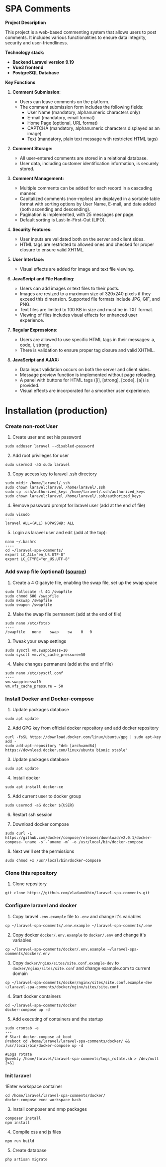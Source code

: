 # SPA Comments

**Project Description**

This project is a web-based commenting system that allows users to post comments. It includes various functionalities to ensure data integrity, security and user-friendliness.

**Technology stack:**

- **Backend Laravel version 9.19**
- **Vue3 frontend**
- **PostgreSQL Database**

**Key Functions**

1. **Comment Submission:**
    - Users can leave comments on the platform.
    - The comment submission form includes the following fields:
        - User Name (mandatory, alphanumeric characters only)
        - E-mail (mandatory, email format)
        - Home Page (optional, URL format)
        - CAPTCHA (mandatory, alphanumeric characters displayed as an image)
        - Text (mandatory, plain text message with restricted HTML tags)

2. **Comment Storage:**
    - All user-entered comments are stored in a relational database.
    - User data, including customer identification information, is securely stored.

3. **Comment Management:**
    - Multiple comments can be added for each record in a cascading manner.
    - Capitalized comments (non-replies) are displayed in a sortable table format with sorting options by User Name, E-mail, and date added (both ascending and descending).
    - Pagination is implemented, with 25 messages per page.
    - Default sorting is Last-In-First-Out (LIFO).

4. **Security Features:**
    - User inputs are validated both on the server and client sides.
    - HTML tags are restricted to allowed ones and checked for proper closure to ensure valid XHTML.

5. **User Interface:**
    - Visual effects are added for image and text file viewing.

6. **JavaScript and File Handling:**
    - Users can add images or text files to their posts.
    - Images are resized to a maximum size of 320x240 pixels if they exceed this dimension. Supported file formats include JPG, GIF, and PNG.
    - Text files are limited to 100 KB in size and must be in TXT format.
    - Viewing of files includes visual effects for enhanced user experience.

7. **Regular Expressions:**
    - Users are allowed to use specific HTML tags in their messages: a, code, i, strong.
    - There is validation to ensure proper tag closure and valid XHTML.

8. **JavaScript and AJAX:**
    - Data input validation occurs on both the server and client sides.
    - Message preview function is implemented without page reloading.
    - A panel with buttons for HTML tags ([i], [strong], [code], [a]) is provided.
    - Visual effects are incorporated for a smoother user experience.

# Installation (production)

### Create non-root User

1. Create user and set his password
```
sudo adduser laravel --disabled-password
```

2. Add root privileges for user
```
sudo usermod -aG sudo laravel
```

3. Copy access key to laravel .ssh directory
```
sudo mkdir /home/laravel/.ssh
sudo chown laravel:laravel /home/laravel/.ssh
sudo cp .ssh/authorized_keys /home/laravel/.ssh/authorized_keys
sudo chown laravel:laravel /home/laravel/.ssh/authorized_keys
```

4. Remove password prompt for laravel user (add at the end of file)
```
sudo visudo
----
laravel ALL=(ALL) NOPASSWD: ALL
```

5. Login as laravel user and edit (add at the top):
```
nano ~/.bashrc
----
cd ~/laravel-spa-comments/
export LC_ALL="en_US.UTF-8"
export LC_CTYPE="en_US.UTF-8"
```

### Add swap file (optional) ([source](https://www.digitalocean.com/community/tutorials/how-to-add-swap-on-ubuntu-14-04))

1. Create a 4 Gigabyte file, enabling the swap file, set up the swap space
```
sudo fallocate -l 4G /swapfile
sudo chmod 600 /swapfile
sudo mkswap /swapfile
sudo swapon /swapfile
```

2. Make the swap file permanent (add at the end of file)
```
sudo nano /etc/fstab
----
/swapfile   none    swap    sw    0   0
```

3. Tweak your swap settings
```
sudo sysctl vm.swappiness=10
sudo sysctl vm.vfs_cache_pressure=50
```

4. Make changes permanent (add at the end of file)
```
sudo nano /etc/sysctl.conf
----
vm.swappiness=10
vm.vfs_cache_pressure = 50
```

### Install Docker and Docker-compose

1. Update packages database
```
sudo apt update
```

2. Add GPG key from official docker repository and add docker repository
```
curl -fsSL https://download.docker.com/linux/ubuntu/gpg | sudo apt-key add -
sudo add-apt-repository "deb [arch=amd64] https://download.docker.com/linux/ubuntu bionic stable"
```

3. Update packages database
```
sudo apt update
```

4. Install docker
```
sudo apt install docker-ce
```

5. Add current user to docker group
```
sudo usermod -aG docker ${USER}
```

6. Restart ssh session

7. Download docker compose
```
sudo curl -L https://github.com/docker/compose/releases/download/v2.0.1/docker-compose-`uname -s`-`uname -m` -o /usr/local/bin/docker-compose
```

8. Next we'll set the permissions
```
sudo chmod +x /usr/local/bin/docker-compose
```

### Clone this repository

1. Clone repository
```
git clone https://github.com/vladanokhin/laravel-spa-comments.git
```

### Configure laravel and docker

1. Copy laravel `.env.example` file to `.env` and change it's variables
```
cp ~/laravel-spa-comments/.env.example ~/laravel-spa-comments/.env
```

2. Copy docker `docker/.env.example` to `docker/.env` and change it's variables
```
cp ~/laravel-spa-comments/docker/.env.example ~/laravel-spa-comments/docker/.env
```

3. Copy `docker/nginx/sites/site.conf.example-dev` to `docker/nginx/sites/site.conf` and change example.com to current domain
```
cp ~/laravel-spa-comments/docker/nginx/sites/site.conf.example-dev ~/laravel-spa-comments/docker/nginx/sites/site.conf
```

4. Start docker containers
```
cd ~/laravel-spa-comments/docker
docker-compose up -d
```

5. Add executing of containers and the startup
```
sudo crontab -e
---
# Start docker-compose at boot
@reboot cd /home/laravel/laravel-spa-comments/docker/ && /usr/local/bin/docker-compose up -d

#Logs rotate
@weekly /home/laravel/laravel-spa-comments/logs_rotate.sh > /dev/null 2>&1
```

### Init laravel


1Enter workspace container
```
cd /home/laravel/laravel-spa-comments/docker/ 
docker-compose exec workspace bash
```

3. Install composer and nmp packages
```
composer install
npm install
```

4. Compile css and js files
```
npm run build
```

5. Create database
```
php artisan migrate
```
